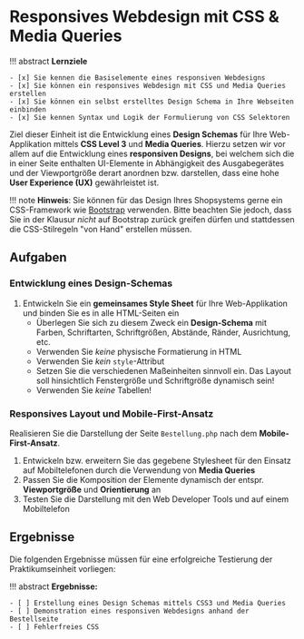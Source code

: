 # Responsives Webdesign mit CSS & Media Queries 

!!! abstract
    **Lernziele**

    - [x] Sie kennen die Basiselemente eines responsiven Webdesigns
    - [x] Sie können ein responsives Webdesign mit CSS und Media Queries erstellen
    - [x] Sie können ein selbst erstelltes Design Schema in Ihre Webseiten einbinden 
    - [x] Sie kennen Syntax und Logik der Formulierung von CSS Selektoren

Ziel dieser Einheit ist die Entwicklung eines **Design Schemas** für Ihre Web-Applikation mittels **CSS Level 3** und **Media Queries**. Hierzu setzen wir vor allem auf die Entwicklung eines **responsiven Designs**, bei welchem sich die in einer Seite enthalten UI-Elemente in Abhängigkeit des Ausgabegerätes und der Viewportgröße derart anordnen bzw. darstellen, dass eine hohe **User Experience (UX)** gewährleistet ist. 

!!! note
    **Hinweis**: Sie können für das Design Ihres Shopsystems gerne ein CSS-Framework wie [Bootstrap](https://getbootstrap.com/) verwenden. Bitte beachten Sie jedoch, dass Sie in der Klausur *nicht* auf Bootstrap zurück greifen dürfen und stattdessen die CSS-Stilregeln "von Hand" erstellen müssen.



## Aufgaben

### Entwicklung eines Design-Schemas
1. Entwickeln Sie ein **gemeinsames Style Sheet** für Ihre Web-Applikation und binden Sie es in alle HTML-Seiten ein
    - Überlegen Sie sich zu diesem Zweck ein **Design-Schema** mit Farben, Schriftarten, Schriftgrößen, Abstände, Ränder, Ausrichtung, etc.
    - Verwenden Sie *keine* physische Formatierung in HTML
    - Verwenden Sie *kein* `style`-Attribut
    - Setzen Sie die verschiedenen Maßeinheiten sinnvoll ein. Das Layout soll hinsichtlich Fenstergröße und Schriftgröße dynamisch sein!
    - Verwenden Sie *keine* Tabellen!

### Responsives Layout und Mobile-First-Ansatz

Realisieren Sie die Darstellung der Seite `Bestellung.php` nach dem **Mobile-First-Ansatz**.

1. Entwickeln bzw. erweitern Sie das gegebene Stylesheet für den Einsatz auf Mobiltelefonen durch die Verwendung von **Media Queries**
2. Passen Sie die Komposition der Elemente dynamisch der entspr. **Viewportgröße** und **Orientierung** an
3. Testen Sie die Darstellung mit den Web Developer Tools und auf einem Mobiltelefon



## Ergebnisse

Die folgenden Ergebnisse müssen für eine erfolgreiche Testierung der Praktikumseinheit vorliegen:

!!! abstract
    __Ergebnisse:__

    - [ ] Erstellung eines Design Schemas mittels CSS3 und Media Queries
    - [ ] Demonstration eines responsiven Webdesigns anhand der Bestellseite
    - [ ] Fehlerfreies CSS
